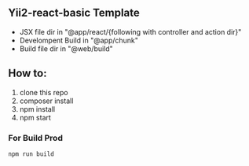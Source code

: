 Yii2-react-basic Template
---------------------
- JSX file dir in "@app/react/{following with controller and action dir}"
- Develompent Build in "@app/chunk"
- Build file dir in "@web/build"

How to:
-------
1. clone this repo
2. composer install
3. npm install
4. npm start

### For Build Prod
 
``
npm run build
`` 